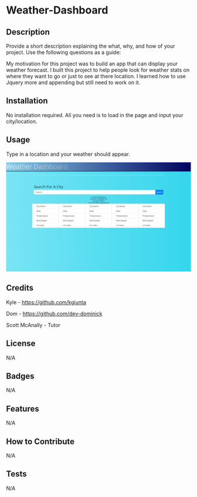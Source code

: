 # Weather-Dashboard

## Description

Provide a short description explaining the what, why, and how of your project. Use the following questions as a guide:

My motivation for this project was to build an app that can display your weather forecast. I built this project to help people look for weather stats on where they want to go or just to see at there location. I learned how to use Jquery more and appending but still need to work on it.

## Installation

No installation required. All you need is to load in the page and input your city/location.

## Usage

Type in a location and your weather should appear.


![alt = Weather Dashboard](./images/_C__Users_isaak_Desktop_homework_Weather-Dashboard_index.html%20(1).png)


## Credits

Kyle - https://github.com/kgiunta

Dom - https://github.com/dev-dominick

Scott McAnally - Tutor

## License

N/A

## Badges

N/A

## Features

N/A

## How to Contribute

N/A

## Tests

N/A